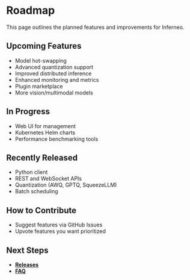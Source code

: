 # Roadmap

This page outlines the planned features and improvements for Inferneo.

## Upcoming Features
- Model hot-swapping
- Advanced quantization support
- Improved distributed inference
- Enhanced monitoring and metrics
- Plugin marketplace
- More vision/multimodal models

## In Progress
- Web UI for management
- Kubernetes Helm charts
- Performance benchmarking tools

## Recently Released
- Python client
- REST and WebSocket APIs
- Quantization (AWQ, GPTQ, SqueezeLLM)
- Batch scheduling

## How to Contribute
- Suggest features via GitHub Issues
- Upvote features you want prioritized

## Next Steps
- **[Releases](releases.md)**
- **[FAQ](faq.md)** 